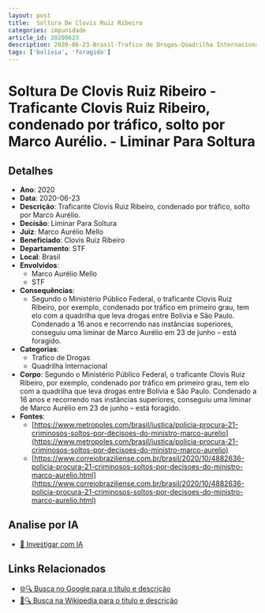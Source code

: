 ```yaml
---
layout: post
title:  Soltura De Clovis Ruiz Ribeiro
categories: impunidade
article_id: 20200623
description: 2020-06-23-Brasil-Trafico de Drogas-Quadrilha Internacional
tags: ['bolivia', 'foragido']
---
```


# Soltura De Clovis Ruiz Ribeiro - Traficante Clovis Ruiz Ribeiro, condenado por tráfico, solto por Marco Aurélio. - Liminar Para Soltura

## Detalhes
- **Ano**: 2020
- **Data**: 2020-06-23
- **Descrição**: Traficante Clovis Ruiz Ribeiro, condenado por tráfico, solto por Marco Aurélio.
- **Decisão**: Liminar Para Soltura
- **Juiz**: Marco Aurélio Mello
- **Beneficiado**: Clovis Ruiz Ribeiro
- **Departamento**: STF
- **Local**: Brasil
- **Envolvidos**:
  - Marco Aurélio Mello
  - STF
- **Consequências**:
  - Segundo o Ministério Público Federal, o traficante Clovis Ruiz Ribeiro, por exemplo, condenado por tráfico em primeiro grau, tem elo com a quadrilha que leva drogas entre Bolívia e São Paulo. Condenado a 16 anos e recorrendo nas instâncias superiores, conseguiu uma liminar de Marco Aurélio em 23 de junho – está foragido.
- **Categorias**:
  - Trafico de Drogas
  - Quadrilha Internacional
- **Corpo**: Segundo o Ministério Público Federal, o traficante Clovis Ruiz Ribeiro, por exemplo, condenado por tráfico em primeiro grau, tem elo com a quadrilha que leva drogas entre Bolívia e São Paulo. Condenado a 16 anos e recorrendo nas instâncias superiores, conseguiu uma liminar de Marco Aurélio em 23 de junho – está foragido.
- **Fontes**:
  - [https://www.metropoles.com/brasil/justica/policia-procura-21-criminosos-soltos-por-decisoes-do-ministro-marco-aurelio](https://www.metropoles.com/brasil/justica/policia-procura-21-criminosos-soltos-por-decisoes-do-ministro-marco-aurelio)
  - [https://www.correiobraziliense.com.br/brasil/2020/10/4882636-policia-procura-21-criminosos-soltos-por-decisoes-do-ministro-marco-aurelio.html](https://www.correiobraziliense.com.br/brasil/2020/10/4882636-policia-procura-21-criminosos-soltos-por-decisoes-do-ministro-marco-aurelio.html)

## Analise por IA
- [🤖 Investigar com IA](https://www.perplexity.ai/search?q=%22decis%C3%B5es%20judiciais%20Brasil%22%20Soltura%20De%20Clovis%20Ruiz%20Ribeiro%20Traficante%20Clovis%20Ruiz%20Ribeiro%2C%20condenado%20por%20tr%C3%A1fico%2C%20solto%20por%20Marco%20Aur%C3%A9lio.%20Brasil%202020-06-23%20Marco%20Aur%C3%A9lio%20Mello%20Clovis%20Ruiz%20Ribeiro)

## Links Relacionados
- [🌐🔍 Busca no Google para o título e descrição](https://www.google.com/search?q=%22decis%C3%B5es%20judiciais%20Brasil%22%20Soltura%20De%20Clovis%20Ruiz%20Ribeiro%20Traficante%20Clovis%20Ruiz%20Ribeiro%2C%20condenado%20por%20tr%C3%A1fico%2C%20solto%20por%20Marco%20Aur%C3%A9lio.%20Brasil%202020-06-23%20Marco%20Aur%C3%A9lio%20Mello%20Clovis%20Ruiz%20Ribeiro)
- [📖🔍 Busca na Wikipedia para o título e descrição](https://pt.wikipedia.org/w/index.php?search=%22decis%C3%B5es%20judiciais%20Brasil%22%20Soltura%20De%20Clovis%20Ruiz%20Ribeiro%20Traficante%20Clovis%20Ruiz%20Ribeiro%2C%20condenado%20por%20tr%C3%A1fico%2C%20solto%20por%20Marco%20Aur%C3%A9lio.%20Brasil%202020-06-23%20Marco%20Aur%C3%A9lio%20Mello%20Clovis%20Ruiz%20Ribeiro)

